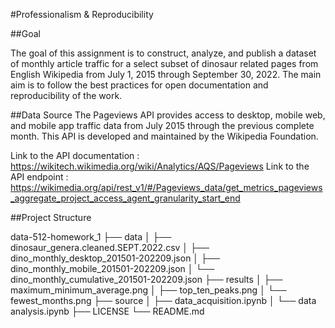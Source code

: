 #Professionalism & Reproducibility

##Goal

The goal of this assignment is to construct, analyze, and publish a dataset of monthly article traffic for a select subset of dinosaur related pages from English Wikipedia from July 1, 2015 through September 30, 2022. The main aim is to follow the best practices for open documentation and reproducibility of the work.

##Data Source
The Pageviews API provides access to desktop, mobile web, and mobile app traffic data from July 2015 through the previous complete month. This API is developed and maintained by the Wikipedia Foundation.

Link to the API documentation : https://wikitech.wikimedia.org/wiki/Analytics/AQS/Pageviews 
Link to the API endpoint : https://wikimedia.org/api/rest_v1/#/Pageviews_data/get_metrics_pageviews_aggregate_project_access_agent_granularity_start_end

##Project Structure

data-512-homework_1
├── data
│   ├── dinosaur_genera.cleaned.SEPT.2022.csv
│   ├── dino_monthly_desktop_201501-202209.json
│   ├── dino_monthly_mobile_201501-202209.json
│   └── dino_monthly_cumulative_201501-202209.json
├── results
│   ├── maximum_minimum_average.png
│   ├── top_ten_peaks.png
│   └── fewest_months.png
├── source
│   ├── data_acquisition.ipynb
│   └── data analysis.ipynb
├── LICENSE
└── README.md